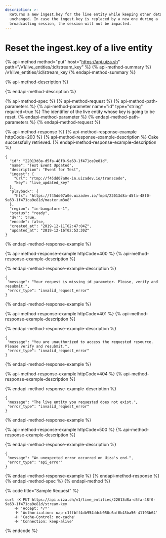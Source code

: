 ```yaml
---
description: >-
  Returns a new ingest.key for the live entity while keeping other details
  unchanged. In case the ingest.key is replaced by a new one during a
  broadcasting session, the session will not be impacted.
---
```


# Reset the ingest.key of a live entity

{% api-method method="put" host="https://api.uiza.sh" path="/v1/live\_entities/:id/stream\_key" %}
{% api-method-summary %}
/v1/live\_entities/:id/stream\_key
{% endapi-method-summary %}

{% api-method-description %}

{% endapi-method-description %}

{% api-method-spec %}
{% api-method-request %}
{% api-method-path-parameters %}
{% api-method-parameter name="id" type="string" required=true %}
The identifier of the live entity whose key is going to be reset.
{% endapi-method-parameter %}
{% endapi-method-path-parameters %}
{% endapi-method-request %}

{% api-method-response %}
{% api-method-response-example httpCode=200 %}
{% api-method-response-example-description %}
Cake successfully retrieved.
{% endapi-method-response-example-description %}

```
{
  "id": "22013d8a-d5fa-48f0-9a63-1f471ca9e81d",
  "name": "Test Event Updated",
  "description": "Event for Test",
  "ingest": {
    "url": "rtmp://f45dd07a0e-in.uizadev.io/transcode",
    "key": "live_updated_key"
  },
  "playback": {
    "hls": "https://f45dd07a0e.uizadev.io/fmp4/22013d8a-d5fa-48f0-9a63-1f471ca9e81d/master.m3u8"
  },
  "region": "in-bangalore-1",
  "status": "ready",
  "dvr": true,
  "encode": false,
  "created_at": "2019-12-11T02:47:04Z",
  "updated_at": "2019-12-16T02:53:30Z"
}
```
{% endapi-method-response-example %}

{% api-method-response-example httpCode=400 %}
{% api-method-response-example-description %}

{% endapi-method-response-example-description %}

```
{
 "message": "Your request is missing id parameter. Please, verify and resubmit.",
 "error_type": "invalid_request_error"
}
```
{% endapi-method-response-example %}

{% api-method-response-example httpCode=401 %}
{% api-method-response-example-description %}

{% endapi-method-response-example-description %}

```
{
 "message": "You are unauthorized to access the requested resource. Please verify and resubmit.",
 "error_type": "invalid_request_error"
}
```
{% endapi-method-response-example %}

{% api-method-response-example httpCode=404 %}
{% api-method-response-example-description %}

{% endapi-method-response-example-description %}

```
{
 "message": "The live entity you requested does not exist.",
 "error_type": "invalid_request_error"
}
```
{% endapi-method-response-example %}

{% api-method-response-example httpCode=500 %}
{% api-method-response-example-description %}

{% endapi-method-response-example-description %}

```
{
 "message": "An unexpected error occurred on Uiza's end.",
 "error_type": "api_error"
}
```
{% endapi-method-response-example %}
{% endapi-method-response %}
{% endapi-method-spec %}
{% endapi-method %}

{% code title="Sample Request" %}
```text
curl -X PUT https://api.uiza.sh/v1/live_entities/22013d8a-d5fa-48f0-9a63-1f471ca9e81d/stream-key 
    -H 'Accept: */*' 
    -H 'Authorization: uap-c1ffbff4db954ddcb050c6af0b43ba56-41193b64' 
    -H 'Cache-Control: no-cache' 
    -H 'Connection: keep-alive'
```
{% endcode %}

